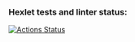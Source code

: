 ### Hexlet tests and linter status:
[![Actions Status](https://github.com/Sergomal/python-project-lvl1/actions/workflows/hexlet-check.yml/badge.svg)](https://github.com/Sergomal/python-project-lvl1/actions)
